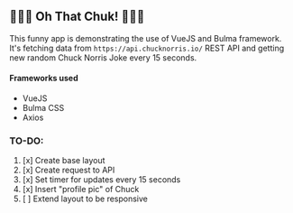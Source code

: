 ## 🔫🔫🔫 Oh That Chuk! 🔫🔫🔫

This funny app is demonstrating the use of VueJS and Bulma framework. <br/>
It's fetching data from ```https://api.chucknorris.io/``` REST API and getting new random Chuck Norris Joke every 15 seconds.

#### Frameworks used
- VueJS
- Bulma CSS
- Axios

### TO-DO:
1. [x] Create base layout
2. [x] Create request to API
3. [x] Set timer for updates every 15 seconds
4. [x] Insert "profile pic" of Chuck
5. [ ] Extend layout to be responsive
